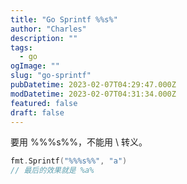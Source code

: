 ```yaml
---
title: "Go Sprintf %%s%"
author: "Charles"
description: ""
tags:
  - go
ogImage: ""
slug: "go-sprintf"
pubDatetime: 2023-02-07T04:29:47.000Z
modDatetime: 2023-02-07T04:31:34.000Z
featured: false
draft: false
---
```


要用 %%%s%%，不能用 \ 转义。

```go
fmt.Sprintf("%%%s%%", "a")
// 最后的效果就是 %a%
```
